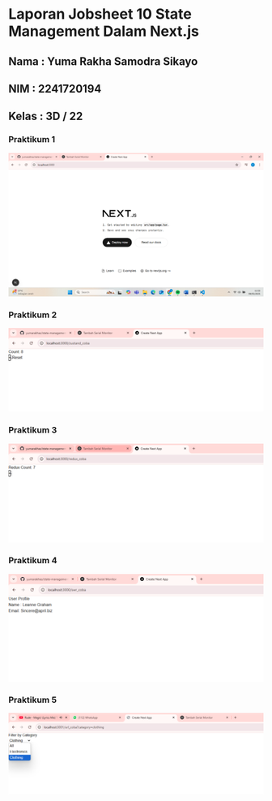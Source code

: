 # Laporan Jobsheet 10 State Management Dalam Next.js

## Nama   : Yuma Rakha Samodra Sikayo
## NIM    : 2241720194
## Kelas  : 3D / 22

### Praktikum 1
![](https://github.com/yumarakhas/state-management-next.js/blob/main/image/Cuplikan%20layar%202025-05-08%20115322.png)

### Praktikum 2
![](https://github.com/yumarakhas/state-management-next.js/blob/main/image/Cuplikan%20layar%202025-05-08%20124221.png)

### Praktikum 3
![](https://github.com/yumarakhas/state-management-next.js/blob/main/image/Cuplikan%20layar%202025-05-08%20125636.png)

### Praktikum 4
![](https://github.com/yumarakhas/state-management-next.js/blob/main/image/Cuplikan%20layar%202025-05-08%20130449.png)

### Praktikum 5
![](https://github.com/yumarakhas/state-management-next.js/blob/main/image/Cuplikan%20layar%202025-05-08%20150950.png)
